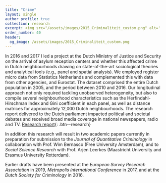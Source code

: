 ```yaml
---
title: "Crime"
layout: single
author_profile: true
collection: research
excerpt: <img src="/assets/images/2015_Criminaliteit_custom.png" alt=''>
order_number: 40
header: 
  og_image: /assets/images/2015_Criminaliteit_custom.png
---
```


In 2016 and 2017 I led a project at the Dutch Ministry of Justice and Security on the arrival of asylum reception centers and whether this affected crime in Dutch neighbourhoods drawing on state-of-the-art sociological theories and analytical tools (e.g., panel and spatial analysis). We employed register micro data from Statistics Netherlands and complemented this with data from other agencies, and Eurostat. The dataset comprised the entire Dutch population in 2005, and the period between 2010 and 2016. Our longitudinal approach not only required tackling unobserved heterogeneity, but also to compile several neighbourhood characteristics such as the Herfindahl-Hirschman Index and Gini coefficient in each panel, as well as distance matrices for approximately 12,000 Dutch neighbourhoods. The research report delivered to the Dutch parliament impacted political and societal debates and received broad media coverage in national newspapers, radio and TV. 
[Research report](https://repository.wodc.nl/bitstream/handle/20.500.12832/194/Cahier_2017-16_2750_Volledige_tekst_v2_tcm28-299890.pdf){: .btn--research}

In addition this research will result in two academic papers currently in preparation for submission to the <i>Journal of Quantitative Criminology</i> in collaboration with Prof. Wim Bernasco (Free University Amsterdam), and to <i>Social
Science Research</i> with Prof. Arjen Leerkes (Maastricht University and Erasmus University Rotterdam).

Earlier drafts have been presented at the <i>European Survey Research Association</i> in 2019, <i>Metropolis International Conference</i> in 2017, and at the <i>Dutch Society for Criminology</i> in 2016.